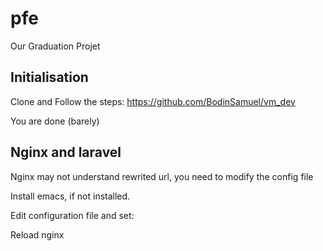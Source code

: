 pfe
===

Our Graduation Projet


Initialisation
--------------
Clone and Follow the steps: https://github.com/BodinSamuel/vm_dev

You are done (barely)


Nginx and laravel
-----------------
Nginx may not understand rewrited url, you need to modify the config file

Install emacs, if not installed.

Edit configuration file and set: 

Reload nginx
